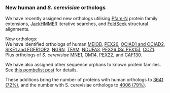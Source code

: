 ### New human and *S. cerevisiae* orthologs
<!-- pombase_flags: frontpage -->
<!-- newsfeed_thumbnail: pombase-logo-32x32px.png -->

We have recently assigned new orthologs utilising
[Pfam-N](https://xfam.wordpress.com/2024/05/31/pfam-n-version-3-enhancing-pfam-coverage-of-uniprot-with-computer-vision-deep-learning-techniques/)
protein family extensions,
[JackHMMER](https://www.ebi.ac.uk/Tools/hmmer/search/jackhmmer)
iterative searches, and [FoldSeek](https://search.foldseek.com/search)
structural alignments.

New orthologs:\
We have identified orthologs of human
[MEIOB](/gene/SPAP27G11.08c),
[PEX26](/gene/SPCC16C4.04),
[OCIAD1 and OCIAD2](/gene/SPBC19G7.18c),
[SIKE1 and FGFR1OP2](/gene/SPAC2C4.10c),
[NGRN](/gene/SPCC1393.11),
[TFAM](/gene/SPAC4G9.11c),
[NDUFA3](/gene/SPAC15A10.17),
[PEX26 (Sc PEX15)](/gene/SPCC16C4.04),
[CCZ1](/gene/SPAC1805.10). \
Plus orthologs of *S. cerevisiae*
[MNE1](/gene/SPBC16A3.03c),
[OM14](/gene/SPBC11C11.06c),
[PEX22](/gene/SPAC57A7.15c), and
[CAF130](/gene/SPAC23H4.16c).

We have also assigned other sequence orphans to known protein families.
See [this pombelist post](https://lists.cam.ac.uk/sympa/arc/ucam-pombelist/2024-08/msg00000.html)
for details.

These additions bring the number of proteins with human orthologs to
[3641 (72%)](/results/from/id/d9920022-ee99-4a9e-be6c-5dc391a39a07),
and the number with S. cerevisiae orthologs to
[4006 (79%)](/results/from/id/2a22121d-ecb2-431b-a9f6-6ee86c20443b).
